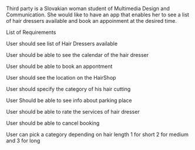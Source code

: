 Third party is a Slovakian woman student of Multimedia Design and Communication. She would like to have an app that enables her to see a list of hair dressers available and book an appoinment at the desired time.

List of Requirements

User should see list of Hair Dressers available

User should be able to see the calendar of the hair dresser

User should be able to book an appontment

User should see the location on the HairShop

User should specify the category of his hair cutting

User Should be able to see info about parking place

User should be able to rate the services of hair dresser

User should be able to cancel booking

User can pick a category depending on hair length 1 for short 2 for medium and 3 for long
